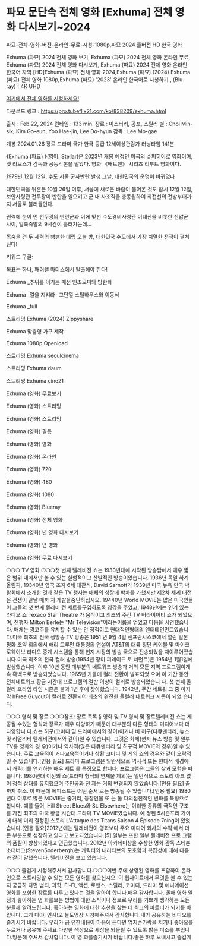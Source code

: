 # 파묘 문단속 전체 영화 [Exhuma] 전체 영화 다시보기~2024

파묘-전체-영화-버전-온라인-무료-시청-1080p,파묘 2024 풀버전 HD 한국 영화

Exhuma (파묘) 2024 전체 영화 보기, Exhuma (파묘) 2024 전체 영화 온라인 무료, Exhuma (파묘) 2024 전체 영화 다시보기, Exhuma (파묘) 2024 전체 영화 온라인 한국어 자막
[HD]Exhuma (파묘) 전체 영화 2024,Exhuma (파묘) (2024) Exhuma (파묘) 전체 영화 1080p,Exhuma (파묘) '2023' 온라인 한국어로 시청하기 , (Blu-ray) | 4K UHD

[여기에서 전체 영화를 시청하세요!](https://pro.tubeflix21.com/ko/838209/exhuma.html)

다운로드 링크 : https://pro.tubeflix21.com/ko/838209/exhuma.html

출시 : Feb 22, 2024
런타임 : 133 min.
장르 : 미스터리, 공포, 스릴러
별 : Choi Min-sik, Kim Go-eun, Yoo Hae-jin, Lee Do-hyun
감독 : Lee Mo-gae

개봉 2024.01.26
장르 드라마
국가 한국
등급 12세이상관람가
러닝타임 141분

《Exhuma (파묘) 》(영어: Stellar)은 2023년 개봉 예정인 미국의 슈퍼히어로 영화이며, 맷 리브스가 감독과 공동각본을 맡았다. 영화 《배트맨》 시리즈 리부트 영화이다.

1979년 12월 12일, 수도 서울 군사반란 발생
그날, 대한민국의 운명이 바뀌었다

대한민국을 뒤흔든 10월 26일 이후, 서울에 새로운 바람이 불어온 것도 잠시
12월 12일, 보안사령관 전두광이 반란을 일으키고
군 내 사조직을 총동원하여 최전선의 전방부대까지 서울로 불러들인다.

권력에 눈이 먼 전두광의 반란군과 이에 맞선 수도경비사령관 이태신을 비롯한
진압군 사이, 일촉즉발의 9시간이 흘러가는데…

목숨을 건 두 세력의 팽팽한 대립
오늘 밤, 대한민국 수도에서 가장 치열한 전쟁이 펼쳐진다!

키워드 구글:

목표는 하나, 패러렐 마더스에서 탈출해야 한다!

Exhuma _추위를 이기는 패션 인조모피와 방한화

Exhuma _열을 지켜라- 고단열 스틸하우스와 이동식

Exhuma _full

스트리밍 Exhuma (2024) Zippyshare

Exhuma 맞춤형 가구 제작

Exhuma 1080p Openload

스트리밍 Exhuma seoulcinema

스트리밍 Exhuma daum

스트리밍 Exhuma cine21

Exhuma (영화) 무료보기

Exhuma (영화) 스트리밍

Exhuma (영화) 스트리밍

Exhuma (영화) 필름

Exhuma (영화) 영화

Exhuma (영화) 온라인

Exhuma (영화) 720

Exhuma (영화) 480

Exhuma (영화) 1080

Exhuma (영화) Blueray

Exhuma (영화) 전체 영화

Exhuma (영화) 년 영화 다시보기

Exhuma (영화) 년 영화

Exhuma (영화) 무료 다시보기

❍❍❍ TV 영화 ❍❍❍첫 번째 텔레비전 쇼는 1930년대에 시작된 방송탑에서 매우 짧은 범위 내에서만 볼 수 있는 실험적이고 산발적인 방송이었습니다. 1936년 독일 하계 올림픽, 19340년 영국 조지 6세 대관식, David Sarnoff가 1939년 미국 뉴욕 만국 박람회에서 소개한 것과 같은 TV 행사는 매체의 성장에 박차를 가했지만 제2차 세계 대전은 전쟁이 끝날 때까 지 개발을중단하십시오. 19440년 World MOVIE는 많은 미국인들이 그들의 첫 번째 텔레비 전 세트를구입하도록 영감을 주었고, 1948년에는 인기 있는 라디오 쇼 Texaco Star Theatre 가 움직이고 최초의 주간 TV 버라이어티 쇼가 되었으며, 진행자 Milton Berle는 "Mr Television"이라는이름을 얻었고 다음을 시연했습니다. 매체는 광고주를 유치할 수 있는 안 정적이고 현대적인형태의 엔터테인먼트였습니다.미국 최초의 전국 생방송 TV 방송은 1951 년 9월 4일 샌프란시스코에서 열린 일본 평화 조약 회의에서 해리 트루먼 대통령의 연설이 AT&T의 대륙 횡단 케이블 및 마이크로웨이브 라디오 중계 시스템을 통해 현지 시장의 방송 국으로 전송되었을 때이루어졌습니다.미국 최초의 전국 컬러 방송(1954년 장미 퍼레이드 토 너먼트)은 1954년 1월1일에 발생했습니다. 이후 10년 동안 대부분의 네트워크 방송과 거의 모든 지역 프로그램이계속 흑백으로 방송되었습니다. 1965년 가을에 컬러 전환이 발표되었 으며 이 기간 동안 전체네트워크 황금 시간대 프로그램의 절반 이상이 컬러로 방송되었습니 다. 첫 번째 올 컬러 프라임 타임 시즌은 불과 1년 후에 찾아왔습니다. 1942년, 주간 네트워 크 중 마지막 hFree Guyout이 컬러로 전환되어 최초의 완전한 올컬러 네트워크 시즌이 되었 습니다.

❍❍❍ 형식 및 장르 ❍❍❍참조: 장르 목록 § 영화 및 TV 형식 및 장르텔레비전 쇼는 제공될 수있는 형식과 장르가 매우 다양하기 때문에 대부분의 다른 형태의 미디어보다 더 다양합니 다.쇼는 허구(코미디 및 드라마에서와 같이)이거나 비 허구(다큐멘터리, 뉴스 및 리얼리티 텔레비전에서와 같이)일 수 있습니다. 그것은 화제(현지 뉴스 방송 및 일부 TV용 영화의 경 우)이거나 역사적(많은 다큐멘터리 및 허구적 MOVIE의 경우)일 수 있습니다. 주로 교육적이 거나교육적이거나 상황 코미디 및 게임 쇼의 경우와 같이 오락적일 수 있습니다.[인용 필요] 드라마 프로그램은 일반적으로 역사적 또는 현대적 배경에서 캐릭터를 연기하는 배우 세트 를 특징으로 합니다. 프로그램은 그들의 삶과 모험을 따릅니다. 1980년대 이전의 쇼(드라마 형식의 연재물 제외)는 일반적으로 스토리 아크 없이 정적 상태를 유지했으며 주인공과 전 제는 거의 변경되지 않았습니다.[인용 필요] 끝까지 취소. 이 때문에 에피소드는 어떤 순서 로든 방송될 수 있습니다.[인용 필요] 1980년대 이후로 많은 MOVIE는 줄거리, 등장인물 또 는 둘 다의점진적인 변화를 특징으로 합니다. 예를 들어, Hill Street Blues와 St. Elsewhere는 이러한 종류의 극적인 구조를 가진 최초의 미국 황금 시간대 드라마 TV MOVIE였습니다. 예 정된 5시즌프리 가이에 대해 미리 결정된 스토리 L'Attaque des Titans Saison 4 Épisode 7ning이 있었습니다.[인용 필요]2012년에는 텔레비전이 영화보다 주요 미디어 회사의 수익 에서 더 큰 부분으로 성장하고 있다고 보고되었습니다.[5] 일부는 또한 일부 텔레비전 프로 그램의 품질이 향상되었다고 언급했습니다. 2012년 아카데미상을 수상한 영화 감독 스티븐 소더버그(StevenSoderbergh)는 캐릭터와 내러티브의 모호함과 복잡성에 대해 다음과 같이 말했습니다. 텔레비전을 보고 있습니다.

❍❍❍ 즐겁게 시청해주셔서 감사합니다.❍❍❍이번 주에 상영된 영화를 포함하여 온라인으로 스트리밍할 수 있는 모든 영화를 찾으십시오. 이 웹사이트에서 무엇을 볼 수 있는지 궁금하 다면 범죄, 과학, Fi-Fi, 액션, 로맨스, 스릴러, 코미디, 드라마 및 애니메이션 영화를 포함한 장르를 다루고 있다는 것을 알아야 합니다.매우 감사합니다. 올해 영화 일정과 좋아하는 영 화를보는 방법에 대한 소식이나 정보로 우리를 기쁘게 생각하는 모든 분들께 알려드립니다. 좋아하는 영화에 대한 추천을 찾는 데 최고의 파트너가 되기를 바랍니다. 그게 다야, 인사!오 늘도영상 시청해주셔서 감사합니다.내가 공유하는 비디오를 즐기시기 바랍니다. 우리가 공 유한내용이 마음에 든다면 엄지손가락을 치거나 좋아요를 누르거나 공유해 주세요.다양한 색상으로 세상을 되돌릴 수 있도록 밝은 미소를 뿌립니다.방문해 주셔서 감사합니다. 이 영 화를즐기시기 바랍니다.좋은 하루 보내시고 즐겁게
